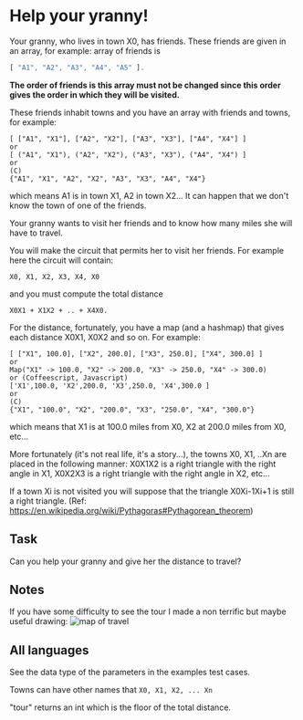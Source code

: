# Help your yranny!

Your granny, who lives in town X0, has friends. These friends are given in an array, for example: array of friends is
```js
[ "A1", "A2", "A3", "A4", "A5" ].
```
**The order of friends is this array must not be changed since this order gives the order in which they will be visited.**

These friends inhabit towns and you have an array with friends and towns, for example:
```
[ ["A1", "X1"], ["A2", "X2"], ["A3", "X3"], ["A4", "X4"] ]
or
[ ("A1", "X1"), ("A2", "X2"), ("A3", "X3"), ("A4", "X4") ]
or
(C)
{"A1", "X1", "A2", "X2", "A3", "X3", "A4", "X4"}
```
which means A1 is in town X1, A2 in town X2... It can happen that we don't know the town of one of the friends.

Your granny wants to visit her friends and to know how many miles she will have to travel.

You will make the circuit that permits her to visit her friends. For example here the circuit will contain:
```
X0, X1, X2, X3, X4, X0 
```
and you must compute the total distance
```
X0X1 + X1X2 + .. + X4X0.
```

For the distance, fortunately, you have a map (and a hashmap) that gives each distance X0X1, X0X2 and so on. For example:
```
[ ["X1", 100.0], ["X2", 200.0], ["X3", 250.0], ["X4", 300.0] ]
or
Map("X1" -> 100.0, "X2" -> 200.0, "X3" -> 250.0, "X4" -> 300.0)
or (Coffeescript, Javascript)
['X1',100.0, 'X2',200.0, 'X3',250.0, 'X4',300.0 ]
or
(C)
{"X1", "100.0", "X2", "200.0", "X3", "250.0", "X4", "300.0"}
```
which means that X1 is at 100.0 miles from X0, X2 at 200.0 miles from X0, etc...

More fortunately (it's not real life, it's a story...), the towns X0, X1, ..Xn are placed in the following manner:
X0X1X2 is a right triangle with the right angle in X1, X0X2X3 is a right triangle with the right angle in X2, etc...

If a town Xi is not visited you will suppose that the triangle
X0Xi-1Xi+1 is still a right triangle.
(Ref: https://en.wikipedia.org/wiki/Pythagoras#Pythagorean_theorem)

## Task
Can you help your granny and give her the distance to travel?

## Notes
If you have some difficulty to see the tour I made a non terrific but maybe useful drawing:
![map of travel](https://i.imgur.com/dG7iWXhm.jpg "map of travel")

## All languages
See the data type of the parameters in the examples test cases.

Towns can have other names that ```X0, X1, X2, ... Xn```

"tour" returns an int which is the floor of the total distance.